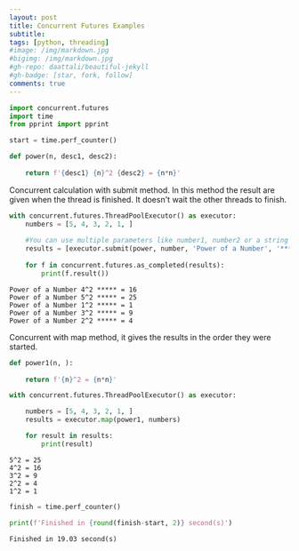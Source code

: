 ```yaml
---
layout: post
title: Concurrent Futures Examples
subtitle: 
tags: [python, threading]
#image: /img/markdown.jpg
#bigimg: /img/markdown.jpg
#gh-repo: daattali/beautiful-jekyll
#gh-badge: [star, fork, follow]
comments: true
---
```


```python
import concurrent.futures
import time
from pprint import pprint
```


```python
start = time.perf_counter()

def power(n, desc1, desc2):
                                                                                                                    
    return f'{desc1} {n}^2 {desc2} = {n*n}' 
```

Concurrent calculation with submit method. In this method the result are given when the thread is finished. It doesn't wait the other threads to finish.


```python
with concurrent.futures.ThreadPoolExecutor() as executor:
    numbers = [5, 4, 3, 2, 1, ]
    
    #You can use multiple parameters like number1, number2 or a string
    results = [executor.submit(power, number, 'Power of a Number', '*****') for number in numbers]
    
    for f in concurrent.futures.as_completed(results):
        print(f.result())
```

    Power of a Number 4^2 ***** = 16
    Power of a Number 5^2 ***** = 25
    Power of a Number 1^2 ***** = 1
    Power of a Number 3^2 ***** = 9
    Power of a Number 2^2 ***** = 4
    

Concurrent with map method, it gives the results in the order they were started.


```python
def power1(n, ):
                                                                                                                    
    return f'{n}^2 = {n*n}' 
```


```python
with concurrent.futures.ThreadPoolExecutor() as executor:

    numbers = [5, 4, 3, 2, 1, ]
    results = executor.map(power1, numbers) 

    for result in results:
        print(result)

```

    5^2 = 25
    4^2 = 16
    3^2 = 9
    2^2 = 4
    1^2 = 1
    


```python
finish = time.perf_counter()

print(f'Finished in {round(finish-start, 2)} second(s)')
```

    Finished in 19.03 second(s)
    


```python

```
